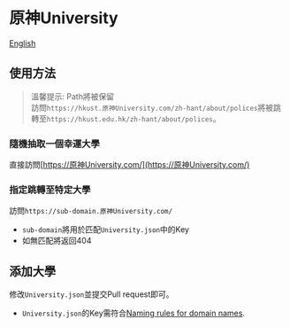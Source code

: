 # 原神University
[English](Readme-EN.md)

## 使用方法
> 溫馨提示: Path將被保留  
> 訪問`https://hkust.原神University.com/zh-hant/about/polices`將被跳轉至`https://hkust.edu.hk/zh-hant/about/polices`。
### 隨機抽取一個幸運大學
直接訪問[https://原神University.com/](https://原神University.com/)
### 指定跳轉至特定大學
訪問`https://sub-domain.原神University.com/`
* `sub-domain`將用於匹配`University.json`中的Key
* 如無匹配將返回404

## 添加大學
修改`University.json`並提交Pull request即可。
* `University.json`的Key需符合[Naming rules for domain names](https://www.alibabacloud.com/help/en/dws/user-guide/naming-rules-for-domain-names#section-ghs-lpv-12b).
